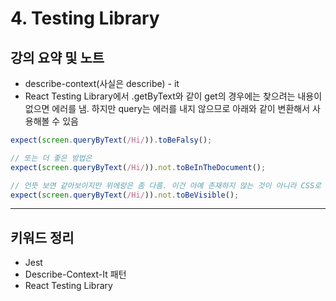 # 4. Testing Library

## 강의 요약 및 노트

- describe-context(사실은 describe) - it
- React Testing Library에서 .getByText와 같이 get의 경우에는 찾으려는 내용이 없으면 에러를 냄.  하지만 query는 에러를 내지 않으므로 아래와 같이 변환해서 사용해볼 수 있음

```javascript
expect(screen.queryByText(/Hi/)).toBeFalsy();

// 또는 더 좋은 방법은
expect(screen.queryByText(/Hi/)).not.toBeInTheDocument();

// 언뜻 보면 같아보이지만 위에랑은 좀 다름. 이건 아예 존재하지 않는 것이 아니라 CSS로 가려놓은 것을 찾을 떄.
expect(screen.queryByText(/Hi/)).not.toBeVisible();
```

---

## 키워드 정리

- Jest
- Describe-Context-It 패턴
- React Testing Library
